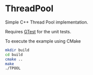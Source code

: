 # ThreadPool

Simple C++ Thread Pool implementation.

Requires [GTest](https://github.com/google/googletest) for the unit tests.

To execute the example using CMake
```bash
mkdir build 
cd build
cmake .. 
make
./TPOOL
```
